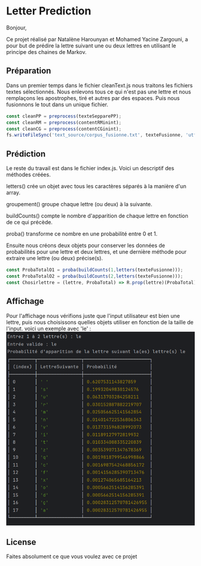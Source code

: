# Letter Prediction

Bonjour,

Ce projet réalisé par Natalène Harounyan et Mohamed Yacine Zargouni, a pour but de prédire la lettre suivant une ou deux lettres en utilisant le principe des chaines de Markov.

## Préparation

Dans un premier temps dans le fichier cleanText.js nous traitons les fichiers textes sélectionnés. Nous enlevons tous ce qui n'est pas une lettre et nous remplaçons les apostrophes, tiré et autres par des espaces. Puis nous fusionnons le tout dans un unique fichier.

```javascript
const cleanPP = preprocess(texteSepparePP);
const cleanRM = preprocess(contentRMinint);
const cleanCG = preprocess(contentCGinint);
fs.writeFileSync('text_source/corpus_fusionne.txt', texteFusionne, 'utf8');
```

## Prédiction
Le reste du travail est dans le fichier index.js. Voici un descriptif des méthodes créées.

letters() crée un objet avec tous les caractères séparés à la manière d'un array.

groupement() groupe chaque lettre (ou deux) à la suivante.

buildCounts() compte le nombre d'apparition de chaque lettre en fonction de ce qui précède.

proba() transforme ce nombre en une probabilité entre 0 et 1.

Ensuite nous créons deux objets pour conserver les données de probabilités pour une lettre et deux lettres, et une dernière méthode pour extraire une lettre (ou deux) précise(s).
```javascript
const ProbaTotalO1 = proba(buildCounts(1,letters(texteFusionne)));
const ProbaTotalO2 = proba(buildCounts(2,letters(texteFusionne)));
const Chosirlettre = (lettre, ProbaTotal) => R.prop(lettre)(ProbaTotal);
```
## Affichage

Pour l'affichage nous vérifions juste que l'input utilisateur est bien une lettre, puis nous choisissons quelles objets utiliser en fonction de la taille de l'input. voici un exemple avec 'le' :
![image alt](https://github.com/MYzargouni/Letter-Prediction/blob/main/exemple%20avec%20'le'.png?raw=true)
## License

Faites absolument ce que vous voulez avec ce projet
